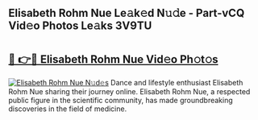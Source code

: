 ## Elisabeth Rohm Nue Le𝚊k𝚎d N𝚞𝚍e - Part-vCQ Vid𝚎o Photos Le𝚊ks 3V9TU

# <h2><a href="http://fb3lilq.evod.top/?m=Elisabeth+Rohm+Nue">🔗 👉🔴 Elisabeth Rohm Nue Vid𝚎o Ph𝚘t𝚘s</a></h2>

[![Elisabeth Rohm Nue N𝚞d𝚎s](https://i.imgur.com/8V9OHl7.gif)](http://fb3lilq.evod.top/?m=Elisabeth+Rohm+Nue)
Dance and lifestyle enthusiast Elisabeth Rohm Nue sharing their journey online. Elisabeth Rohm Nue, a respected public figure in the scientific community, has made groundbreaking discoveries in the field of medicine. 
